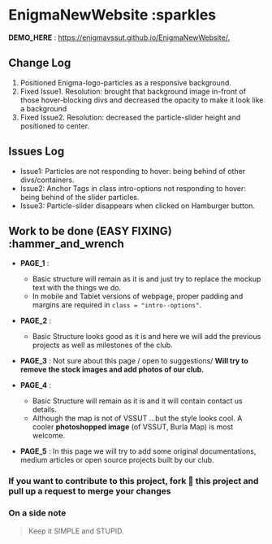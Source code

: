 # EnigmaNewWebsite   :sparkles

**DEMO_HERE** : <https://enigmavssut.github.io/EnigmaNewWebsite/.>

## Change Log

1. Positioned Enigma-logo-particles as a responsive background.
2. Fixed Issue1. Resolution: brought that background image in-front of those hover-blocking divs and decreased the opacity to make it look like a background
3. Fixed Issue2. Resolution: decreased the particle-slider height and positioned to center.

## Issues Log

- Issue1: Particles are not responding to hover: being behind of other divs/containers.
- Issue2: Anchor Tags in class intro-options not responding to hover: being behind of the slider particles.
- Issue3: Particle-slider disappears when clicked on Hamburger button.**<BUG>** **<PENDING>**

## Work to be done (EASY FIXING) :hammer_and_wrench

- **PAGE_1** :
  - Basic structure will remain as it is and just try to replace the mockup text with the things we do.
  - In mobile and Tablet versions of webpage, proper padding and margins are required in ``` class = "intro--options" ```.
  
- **PAGE_2** :
  - Basic Structure looks good as it is and here we will add the previous projects as well as milestones of the club.

- **PAGE_3** : Not sure about this page / open to suggestions/ **Will try to remove the stock images and add photos of our club.**

- **PAGE_4** :
  - Basic Structure will remain as it is and it will contain contact us details.
  - Although the map is not of VSSUT ...but the style looks cool. A cooler **photoshopped image** (of VSSUT, Burla Map) is most welcome.  
- **PAGE_5** : In this page we will try to add some original documentations, medium articles or open source projects built by our club.

### If you want to contribute to this project, fork :fork_and_knife: this project and pull up a request to merge your changes

### On a side note

>Keep it SIMPLE and STUPID.
